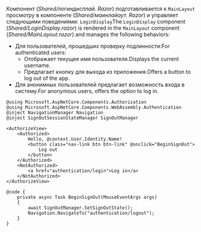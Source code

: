 <span data-ttu-id="a70cd-101">Компонент (*Shared/логиндисплай. Razor*) подготавливается к `MainLayout` просмотру в компоненте (*Shared/маинлайаут. Razor*) и управляет следующими поведениями: `LoginDisplay`</span><span class="sxs-lookup"><span data-stu-id="a70cd-101">The `LoginDisplay` component (*Shared/LoginDisplay.razor*) is rendered in the `MainLayout` component (*Shared/MainLayout.razor*) and manages the following behaviors:</span></span>

* <span data-ttu-id="a70cd-102">Для пользователей, прошедших проверку подлинности:</span><span class="sxs-lookup"><span data-stu-id="a70cd-102">For authenticated users:</span></span>
  * <span data-ttu-id="a70cd-103">Отображает текущее имя пользователя.</span><span class="sxs-lookup"><span data-stu-id="a70cd-103">Displays the current username.</span></span>
  * <span data-ttu-id="a70cd-104">Предлагает кнопку для выхода из приложения.</span><span class="sxs-lookup"><span data-stu-id="a70cd-104">Offers a button to log out of the app.</span></span>
* <span data-ttu-id="a70cd-105">Для анонимных пользователей предлагает возможность входа в систему.</span><span class="sxs-lookup"><span data-stu-id="a70cd-105">For anonymous users, offers the option to log in.</span></span>

```razor
@using Microsoft.AspNetCore.Components.Authorization
@using Microsoft.AspNetCore.Components.WebAssembly.Authentication
@inject NavigationManager Navigation
@inject SignOutSessionStateManager SignOutManager

<AuthorizeView>
    <Authorized>
        Hello, @context.User.Identity.Name!
        <button class="nav-link btn btn-link" @onclick="BeginSignOut">
            Log out
        </button>
    </Authorized>
    <NotAuthorized>
        <a href="authentication/login">Log in</a>
    </NotAuthorized>
</AuthorizeView>

@code {
    private async Task BeginSignOut(MouseEventArgs args)
    {
        await SignOutManager.SetSignOutState();
        Navigation.NavigateTo("authentication/logout");
    }
}
```
